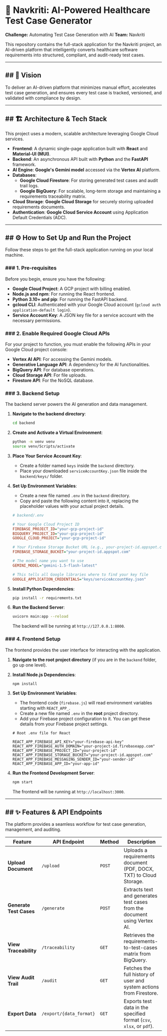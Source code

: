 # 🚀 Navkriti: AI-Powered Healthcare Test Case Generator

[](https://vision.hack2skill.com/event/genaiexchangehackathon)
**Challenge:** Automating Test Case Generation with AI
**Team:** Navkriti

This repository contains the full-stack application for the Navkriti project, an AI-driven platform that intelligently converts healthcare software requirements into structured, compliant, and audit-ready test cases.

-----

## \#\# 🌟 Vision

To deliver an AI-driven platform that minimizes manual effort, accelerates test case generation, and ensures every test case is tracked, versioned, and validated with compliance by design.

-----

## \#\# 🏗️ Architecture & Tech Stack

This project uses a modern, scalable architecture leveraging Google Cloud services.

  * **Frontend**: A dynamic single-page application built with **React** and **Material-UI (MUI)**.
  * **Backend**: An asynchronous API built with **Python** and the **FastAPI** framework.
  * **AI Engine**: **Google's Gemini model** accessed via the **Vertex AI** platform.
  * **Databases**:
      * **Google Cloud Firestore**: For storing generated test cases and audit trail logs.
      * **Google BigQuery**: For scalable, long-term storage and maintaining a requirements traceability matrix.
  * **Cloud Storage**: **Google Cloud Storage** for securely storing uploaded requirements documents.
  * **Authentication**: **Google Cloud Service Account** using Application Default Credentials (ADC).

-----

## \#\# ⚙️ How to Set Up and Run the Project

Follow these steps to get the full-stack application running on your local machine.

### \#\#\# 1. Pre-requisites

Before you begin, ensure you have the following:

  * **Google Cloud Project**: A GCP project with billing enabled.
  * **Node.js and npm**: For running the React frontend.
  * **Python 3.10+ and pip**: For running the FastAPI backend.
  * **gcloud CLI**: Authenticated with your Google Cloud account (`gcloud auth application-default login`).
  * **Service Account Key**: A JSON key file for a service account with the necessary permissions.

### \#\#\# 2. Enable Required Google Cloud APIs

For your project to function, you must enable the following APIs in your Google Cloud project console:

  * **Vertex AI API**: For accessing the Gemini models.
  * **Generative Language API**: A dependency for the AI functionalities.
  * **BigQuery API**: For database operations.
  * **Cloud Storage API**: For file uploads.
  * **Firestore API**: For the NoSQL database.

### \#\#\# 3. Backend Setup

The backend server powers the AI generation and data management.

1.  **Navigate to the backend directory**:

    ```bash
    cd backend
    ```

2.  **Create and Activate a Virtual Environment**:

    ```bash
    python -m venv venv
    source venv/Scripts/activate
    ```

3.  **Place Your Service Account Key**:

      * Create a folder named `keys` inside the `backend` directory.
      * Place your downloaded `serviceAccountKey.json` file inside the `backend/keys/` folder.

4.  **Set Up Environment Variables**:

      * Create a new file named `.env` in the `backend` directory.
      * Copy and paste the following content into it, replacing the placeholder values with your actual project details.

    <!-- end list -->

    ```ini
    # backend/.env

    # Your Google Cloud Project ID
    FIREBASE_PROJECT_ID="your-gcp-project-id"
    BIGQUERY_PROJECT_ID="your-gcp-project-id"
    GOOGLE_CLOUD_PROJECT="your-gcp-project-id"

    # Your Firebase Storage Bucket URL (e.g., your-project-id.appspot.com)
    FIREBASE_STORAGE_BUCKET="your-project-id.appspot.com"

    # The model name you want to use
    GEMINI_MODEL="gemini-1.5-flash-latest"

    # This tells all Google libraries where to find your key file
    GOOGLE_APPLICATION_CREDENTIALS="keys/serviceAccountKey.json"
    ```

5.  **Install Python Dependencies**:

    ```bash
    pip install -r requirements.txt
    ```

6.  **Run the Backend Server**:

    ```bash
    uvicorn main:app --reload
    ```

    The backend will be running at `http://127.0.0.1:8000`.

### \#\#\# 4. Frontend Setup

The frontend provides the user interface for interacting with the application.

1.  **Navigate to the root project directory** (if you are in the `backend` folder, go up one level).

2.  **Install Node.js Dependencies**:

    ```bash
    npm install
    ```

3.  **Set Up Environment Variables**:

      * The frontend code (`firebase.js`) will read environment variables starting with `REACT_APP_`.
      * Create a new file named `.env` in the **root** project directory.
      * Add your Firebase project configuration to it. You can get these details from your Firebase project settings.

    <!-- end list -->

    ```
    # Root .env file for React

    REACT_APP_FIREBASE_API_KEY="your-firebase-api-key"
    REACT_APP_FIREBASE_AUTH_DOMAIN="your-project-id.firebaseapp.com"
    REACT_APP_FIREBASE_PROJECT_ID="your-project-id"
    REACT_APP_FIREBASE_STORAGE_BUCKET="your-project-id.appspot.com"
    REACT_APP_FIREBASE_MESSAGING_SENDER_ID="your-sender-id"
    REACT_APP_FIREBASE_APP_ID="your-app-id"
    ```

4.  **Run the Frontend Development Server**:

    ```bash
    npm start
    ```

    The frontend will be running at `http://localhost:3000`.

-----

## \#\# ✨ Features & API Endpoints

The platform provides a seamless workflow for test case generation, management, and auditing.

| Feature                 | API Endpoint               | Method | Description                                                               |
| ----------------------- | -------------------------- | ------ | ------------------------------------------------------------------------- |
| **Upload Document** | `/upload`                  | `POST` | Uploads a requirements document (PDF, DOCX, TXT) to Cloud Storage.        |
| **Generate Test Cases** | `/generate`                | `POST` | Extracts text and generates test cases from the document using Vertex AI. |
| **View Traceability** | `/traceability`            | `GET`    | Retrieves the requirements-to-test-cases matrix from BigQuery.            |
| **View Audit Trail** | `/audit`                   | `GET`    | Fetches the full history of user and system actions from Firestore.       |
| **Export Data** | `/export/{data_format}`    | `GET`    | Exports test data in the specified format (`csv`, `xlsx`, or `pdf`).      |